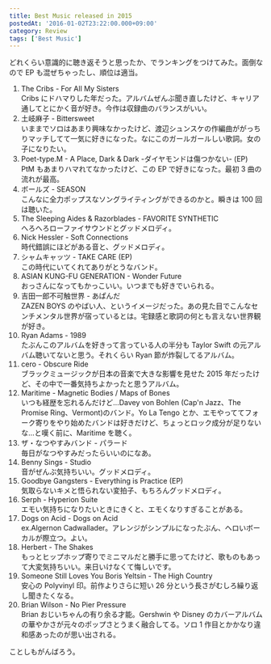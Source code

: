 ```yaml
---
title: Best Music released in 2015
postedAt: '2016-01-02T23:22:00.000+09:00'
category: Review
tags: ['Best Music']
---
```


どれくらい意識的に聴き返そうと思ったか、でランキングをつけてみた。面倒なので EP も混ぜちゃったし、順位は適当。

1. The Cribs - For All My Sisters  
   Cribs にドハマりした年だった。アルバムぜんぶ聞き直したけど、キャリア通してとにかく音が好き。今作は収録曲のバランスがいい。
2. 土岐麻子 - Bittersweet  
   いままでソロはあまり興味なかったけど、渡辺シュンスケの作編曲ががっちりマッチしてて一気に好きになった。なにこのガールガールしい歌詞。女の子になりたい。
3. Poet-type.M - A Place, Dark & Dark -ダイヤモンドは傷つかない- (EP)  
   PtM もあまりハマれてなかったけど、この EP で好きになった。最初 3 曲の流れが最高。
4. ボールズ - SEASON  
   こんなに全力ポップスなソングライティングができるのかと。瞬きは 100 回は聴いた。
5. The Sleeping Aides & Razorblades - FAVORITE SYNTHETIC  
   へろへろローファイサウンドとグッドメロディ。
6. Nick Hessler - Soft Connections  
   時代錯誤にほどがある音と、グッドメロディ。
7. シャムキャッツ - TAKE CARE (EP)  
   この時代にいてくれてありがとうなバンド。
8. ASIAN KUNG-FU GENERATION - Wonder Future  
   おっさんになってもかっこいい。いつまでも好きでいられる。
9. 吉田一郎不可触世界 - あぱんだ  
   ZAZEN BOYS のやばい人、というイメージだった。あの見た目でこんなセンチメンタル世界が宿っているとは。宅録感と歌詞の何とも言えない世界観が好き。
10. Ryan Adams - 1989  
    たぶんこのアルバムを好きって言っている人の半分も Taylor Swift の元アルバム聴いてないと思う。それくらい Ryan 節が炸裂してるアルバム。
11. cero - Obscure Ride  
    ブラックミュージックが日本の音楽で大きな影響を見せた 2015 年だったけど、その中で一番気持ちよかったと思うアルバム。
12. Maritime - Magnetic Bodies / Maps of Bones  
    いつも経歴を忘れるんだけど…Davey von Bohlen (Cap'n Jazz、The Promise Ring、Vermont)のバンド。Yo La Tengo とか、エモやっててフォーク寄りをやり始めたバンドは好きだけど、ちょっとロック成分が足りないな…と嘆く前に、Maritime を聴く。
13. ザ・なつやすみバンド - パラード  
    毎日がなつやすみだったらいいのになあ。
14. Benny Sings - Studio  
    音がぜんぶ気持ちいい。グッドメロディ。
15. Goodbye Gangsters - Everything is Practice (EP)  
    気取らないキメと悟られない変拍子、もちろんグッドメロディ。
16. Serph - Hyperion Suite  
    エモい気持ちになりたいときにきくと、エモくなりすぎることがある。
17. Dogs on Acid - Dogs on Acid  
    ex.Algernon Cadwallader。アレンジがシンプルになったぶん、ヘロいボーカルが際立つ。よい。
18. Herbert - The Shakes  
    もっとヒップホップ寄りでミニマルだと勝手に思ってたけど、歌ものもあって大変気持ちいい。来日いけなくて悔しいです。
19. Someone Still Loves You Boris Yeltsin - The High Country  
    安心の Polyvinyl 印。前作よりさらに短い 26 分という長さがむしろ繰り返し聞きたくなる。
20. Brian Wilson - No Pier Pressure  
    Brian おじいちゃんの有り余る才能。Gershwin や Disney のカバーアルバムの華やかさが元々のポップさとうまく融合してる。ソロ 1 作目とかかなり違和感あったのが思い出される。

ことしもがんばろう。
